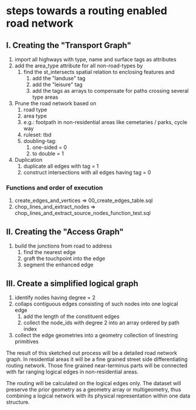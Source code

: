# steps towards a routing enabled road network

## I. Creating the "Transport Graph"

1. import all highways with type, name and surface tags as attributes
2. add the area_type attribute for all non-road-types by
   1. find the st_intersects spatial relation to enclosing features and
      1. add the "landuse" tag
      2. add the "leisure" tag
      3. add the tags as arrays to compensate for paths crossing several type areas
3. Prune the road network based on 
   1. road type
   2. area type
   3. e.g.: footpath in non-residential areas like cemetaries / parks, cycle way
   4. ruleset: tbd
   5. doubling-tag: 
      1. one-sided = 0
      2. to double = 1
4. Duplication
   1. duplicate all edges with tag = 1
   2. construct intersections with all edges having tag = 0

### Functions and order of execution

1. create_edges_and_vertices     => 00_create_edges_table.sql
2. chop_lines_and_extract_nodes  => chop_lines_and_extract_source_nodes_function_test.sql

## II. Creating the "Access Graph"

1. build the junctions from road to address
   1. find the nearest edge
   2. graft the touchpoint into the edge
   3. segment the enhanced edge

## III. Create a simplified logical graph

1. identify nodes having degree = 2
2. collaps contiguous edges consisting of such nodes into one logical edge
      1. add the length of the constituent edges
      2. collect the node_ids with degree 2 into an array ordered by path index
3. collect the edge geometries into a geometry collection of linestring primitives

The result of this sketched out process will be a detailed road network graph. In residential areas it will be a fine grained street side differentiating routing network. Those fine grained near-terminus parts will be connected with far ranging logical edges in non-residential areas. 

The routing will be calculated on the logical edges only. The dataset will preserve the prior geometry as a geometry array or multigeometry, thus combining a logical network with its physical representation within one data structure.